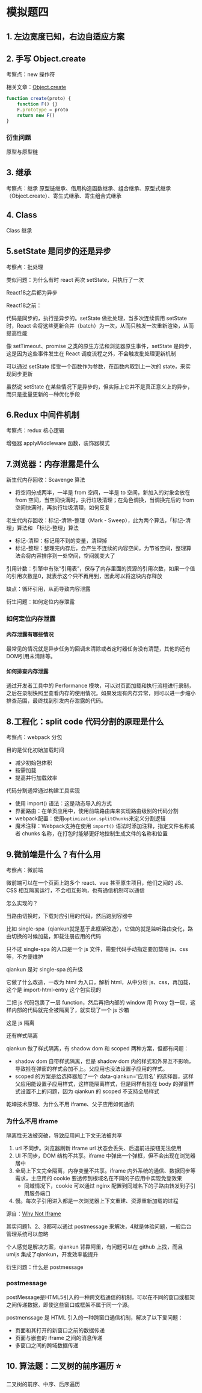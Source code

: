 # 模拟题四



## 1. 左边宽度已知，右边自适应方案



## 2. 手写 Object.create

考察点：new 操作符

相关文章：[Object.create](../JavaScript/Object.create)



```javascript
function create(proto) {
    function F() {}
    F.prototype = proto
    return new F()
}
```



### 衍生问题

原型与原型链





## 3. 继承

考察点：继承
原型链继承、借用构造函数继承、组合继承、原型式继承（Object.create）、寄生式继承、寄生组合式继承



## 4. Class

Class 继承



## 5.setState 是同步的还是异步

考察点：批处理

类似问题：为什么有时 react 两次 setState，只执行了一次

React18之后都为异步

React18之前：

代码是同步的，执行是异步的。setState 做批处理，当多次连续调用 setState 时，React 会将这些更新合并（batch）为一次，从而只触发一次重新渲染，从而提高性能

像 setTimeout、promise 之类的原生方法和浏览器原生事件，setState 是同步，这是因为这些事件发生在 React 调度流程之外，不会触发批处理更新机制

可以通过 setState 接受一个函数作为参数，在函数内取到上一次的 state，来实现同步更新

虽然说 setState 在某些情况下是异步的，但实际上它并不是真正意义上的异步，而只是批量更新的一种优化手段



## 6.Redux 中间件机制

考察点：redux 核心逻辑

增强器
applyMiddleware 函数，装饰器模式



## 7.浏览器：内存泄露是什么

新生代内存回收：Scavenge 算法

- 将空间分成两半，一半是 from 空间，一半是 to 空间，新加入的对象会放在 from 空间，当空间快满时，执行垃圾清理；在角色调换，当调换完后的 from 空间快满时，再执行垃圾清理，如何反复

老生代内存回收：标记-清除-整理（Mark - Sweep），此为两个算法，「标记-清理」算法和 「标记-整理」算法

- 标记-清理：标记用不到的变量，清理掉
- 标记-整理：整理完内存后，会产生不连续的内容空间，为节省空间，整理算法会将内容排序到一处空间，空间就变大了

引用计数：引擎中有张“引用表”，保存了内存里面的资源的引用次数，如果一个值的引用次数是0，就表示这个只不再用到，因此可以将这块内存释放

缺点：循环引用，从而导致内容泄露

衍生问题：如何定位内存泄露

### 如何定位内存泄露

#### 内存泄露有哪些情况

最常见的情况就是异步任务的回调未清除或者定时器任务没有清楚，其他的还有DOM引用未清除等。

#### 如何排查内存泄露

通过开发者工具中的 Performance 模块，可以对页面加载和执行流程进行录制，之后在录制快照里查看内存的使用情况。如果发现有内存异常，则可以进一步缩小排查范围，最终找到引发内存泄露的代码。



## 8.工程化：split code 代码分割的原理是什么

考察点：webpack 分包

目的是优化初始加载时间

- 减少初始包体积
- 按需加载
- 提高并行加载效率

代码分割通常通过构建工具实现

- 使用 import() 语法：这是动态导入的方式
- 界面路由：在单页应用中，使用前端路由库来实现路由级别的代码分割
- webpack配置：使用`optimization.splitChunks`来定义分割逻辑
- 魔术注释：Webpack支持在使用 `import()` 语法时添加注释，指定文件名称或者 chunks 名称，在打包时能够更好地控制生成文件的名称和位置



## 9.微前端是什么？有什么用

考察点：微前端

微前端可以在一个页面上跑多个 react、vue 甚至原生项目，他们之间的 JS、CSS 相互隔离运行，不会相互影响，也有通信机制可以通信

怎么实现的？

当路由切换时，下载对应引用的代码，然后跑到容器中

比如 single-spa（qiankun就是基于此框架改造），它做的就是监听路由变化，路由切换的时候加载，卸载注册应用的代码

只不过 single-spa 的入口是一个 js 文件，需要代码手动指定要加载啥 js、css等，不方便维护

qiankun 是对 single-spa 的升级

它做了什么改造，一改为 html 为入口，解析 html，从中分析 js、css，再加载，这个是 import-html-entry 这个包实现的

二把 js 代码包裹了一层 function，然后再把内部的 window 用 Proxy 包一层，这样内部的代码就完全被隔离了，就实现了一个 js 沙箱

这是 js 隔离

还有样式隔离

qiankun 做了样式隔离，有 shadow dom 和 scoped 两种方案，但都有问题：

- shadow dom 自带样式隔离，但是 shadow dom 内的样式和外界互不影响，导致挂在弹窗的样式会加不上。父应用也没法设置子应用的样式。
- scoped 的方案是给选择器加了一个 data-qiankun='应用名' 的选择器，这样父应用能设置子应用样式，这样能隔离样式，但是同样有挂在 body 的弹窗样式设置不上的问题，因为 qiankun 的 scoped 不支持全局样式



乾坤技术原理、为什么不用 iframe、父子应用如何通讯





### 为什么不用 iframe

隔离性无法被突破，导致应用间上下文无法被共享

1. url 不同步。浏览器刷新 iframe url 状态会丢失、后退前进按钮无法使用
2. UI 不同步，DOM 结构不共享。iframe 中弹出一个弹框，但不会出现在浏览器居中
3. 全局上下文完全隔离，内存变量不共享。iframe 内外系统的通信、数据同步等需求，主应用的 cookie 要透传到根域名在不同的子应用中实现免登效果
   - 同域情况下，cookie 可以通过 nginx 配置到同域名下的子路由转发到子引用服务端口
4. 慢。每次子引用进入都是一次浏览器上下文重建、资源重新加载的过程

源自：[Why Not Iframe](https://www.yuque.com/kuitos/gky7yw/gesexv)

其实问题1、2、3都可以通过 postmessage 来解决，4就是体验问题，一般后台管理系统可以忽略

个人感觉是解决方案，qiankun 背靠阿里，有问题可以在 github 上找，而且 umijs 集成了qiankun，开发效率能提升

衍生问题：什么是 postmessage

### postmessage 

postMessage是HTML5引入的一种跨文档通信的机制，可以在不同的窗口或框架之间传递数据，即使这些窗口或框架不属于同一个源。

postmenssage 是 HTML 引入的一种跨窗口通信机制，解决了以下爱问题：

- 页面和其打开的新窗口之前的数据传递
- 页面与嵌套的 iframe 之间的消息传递
- 多窗口之间的跨域数据传递





## 10. 算法题：二叉树的前序遍历 ⭐

二叉树的前序、中序、后序遍历













